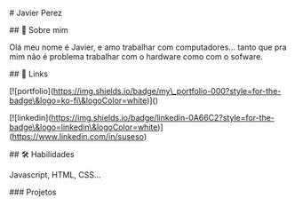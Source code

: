 \# Javier Perez



\## 🚀 Sobre mim

Olá meu nome é Javier, e amo trabalhar com computadores... tanto que pra mim não é problema trabalhar com o hardware como com o sofware.





\## 🔗 Links

\[!\[portfolio](https://img.shields.io/badge/my\_portfolio-000?style=for-the-badge\&logo=ko-fi\&logoColor=white)]()

\[!\[linkedin](https://img.shields.io/badge/linkedin-0A66C2?style=for-the-badge\&logo=linkedin\&logoColor=white)](https://www.linkedin.com/in/suseso)





\## 🛠 Habilidades

Javascript, HTML, CSS...



\### Projetos

